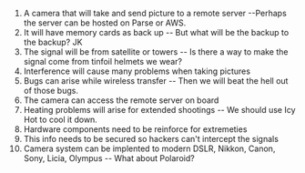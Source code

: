1) A camera that will take and send picture to a remote server
 --Perhaps the server can be hosted on Parse or AWS.
2) It will have memory cards as back up
-- But what will be the backup to the backup? JK
3) The signal will be from satellite or towers
-- Is there a way to make the signal come from tinfoil helmets we wear?
4) Interference will cause many problems when taking pictures
5) Bugs can arise while wireless transfer
-- Then we will beat the hell out of those bugs.
6) The camera can access the remote server on board
7) Heating problems will arise for extended shootings
-- We should use Icy Hot to cool it down.
8) Hardware components need to be reinforce for extremeties
9) This info needs to be secured so hackers can't intercept the signals
10) Camera system can be implented to modern DSLR, Nikkon, Canon, Sony, Licia, Olympus
-- What about Polaroid?